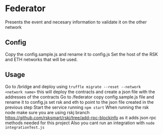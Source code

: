 # Federator
Presents the event and necesary information to validate it on the other network

## Config
Copy the config.sample.js and rename it to config.js
Set the host of the RSK and ETH networks that will be used.

## Usage
Go to /bridge and deploy using `truffle migrate --reset --network <network name>` this will deploy the contracts and create a json file with the addresses of the contracts
Go to /federator copy config.sample.js file and rename it to config.js set rsk and eth to point to the json file created in the previous step
Start the service running `npm start`
When running the rsk node make sure you are using rskj branch https://github.com/rsksmart/rskj/tree/add-rpc-blockinfo  as it adds json rpc methods needed for this project
Also you cant run an integration with `node integrationTest.js`